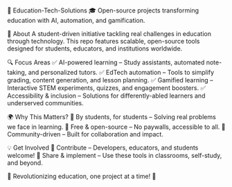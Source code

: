 🚀 Education-Tech-Solutions 🎓
Open-source projects transforming education with AI, automation, and gamification.

📌 About
A student-driven initiative tackling real challenges in education through technology. This repo features scalable, open-source tools designed for students, educators, and institutions worldwide.

🔍 Focus Areas
✅ AI-powered learning – Study assistants, automated note-taking, and personalized tutors.
✅ EdTech automation – Tools to simplify grading, content generation, and lesson planning.
✅ Gamified learning – Interactive STEM experiments, quizzes, and engagement boosters.
✅ Accessibility & inclusion – Solutions for differently-abled learners and underserved communities.

🌍 Why This Matters?
📢 By students, for students – Solving real problems we face in learning.
🚀 Free & open-source – No paywalls, accessible to all.
🤝 Community-driven – Built for collaboration and impact.

💡 Get Involved
🎯 Contribute – Developers, educators, and students welcome!
📢 Share & implement – Use these tools in classrooms, self-study, and beyond.

📌 Revolutionizing education, one project at a time! 🚀
